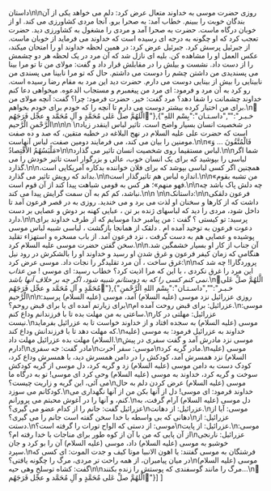 داستان\n\nروزی حضرت موسی به خداوند متعال عرض کرد: دلم می خواهد یکی از آن بندگان خوبت را ببینم. خطاب آمد: به صحرا برو. آنجا مردی کشاورزی می کند. او از خوبان درگاه ماست. حضرت به صحرا آمد و مردی را مشغول به کشاورزی دید. حضرت تعجب کرد که او چگونه به درجه ای رسیده است که خداوند می فرماید از خوبان ماست. از جبرئیل پرسش کرد. جبرئیل عرض کرد: در همین لحظه خداوند او را امتحان میکند، عکس العمل او را مشاهده کن. بلیه ای نازل شد که آن مرد در یک لحظه هر دو چشمش را از دست داد. نشست و بیلش را در مقابلش قرار داد و گفت: مولای من تا تو مرا بینا می پسندیدی من داشتن چشم را دوست می داشتم. حال که تو مرا نابینا می پسندی من نابینایی را بیش از بینایی دوست می دارم. حضرت دید این مرد به مقام رضا رسیده است. رو کرد به آن مرد و فرمود: ای مرد من پیغمبرم و مستجاب الدعوه. میخواهی دعا کنم خداوند چشمانت را شفا دهد؟ مرد گفت: خیر. حضرت فرمود: چرا؟ گفت: آنچه مولای من برای من اختیار کرده بیشتر دوست می دارم تا آنچه را که خودم برای خودم بخواهم.\n🌺الَّلهُمَّ صلِّ عَلی مُحَمَّدٍ و آلِ مُحَمَّد و عجِّل فَرَجَهُم🌺"},{"خـبـر":"","داسـتـان":"بِسْم اللهِ الْرَّحْمنِ الْرَّحیم\n\n\n \nدر شخصیت انسان بسیار واضح است. تاثیر لباس اینقدر زیاد است که حضرت علی علیه السلام در نهج البلاغه در خطبه متقین، که صد و ده صفت مومنین را بیان می کند، می فرمایند دومین صفت، لباس آنهاست.\n\n«فَالْمُتَّقُونَ … وَ مَلْبَسُهُمُ الاْقْتِصادُ»\n\nلباس مستقیما روی شخصیت انسان تاثیر می گذارد.\n\nشما اگر لباسی را بپوشید که برای یک انسان خوب، عالی و بزرگوار است تاثیر خودش را می گذارد.\n\nهمچنین اگر کسی لباسی بپوشد که برای فلان خواننده بدکاره آمریکایی است، بداند که رویش تاثیر می گذارد.\n\nاندازه لباس هم تاثیرگذار است.\n\n«من تشبه بقوم فهو منهم»؛ هر کس به قومی شباهت پیدا کند از آن قوم است.\n\nچه دلش پاک باشد چه نباشد، کم کم به آن سمت گرایش پیدا می کند.\n\n \n\nداستانک:\n\nفرعون دلقکى داشت که از کارها و سخنان او لذت مى برد و مى خندید. روزى به در قصر فرعون آمد تا داخل شود، مردى را دید که لباسهاى ژنده بر تن ، عبایى کهنه بر دوش و عصایى بر دست دارد.\n\nپرسید: تو کیستى ؟ گفت : من پیامبر خدا موسایم که از طرف خداوند براى دعوت فرعون به توحید آمده ام . دلقک از همانجا بازگشت ، لباسى شبیه لباس موسى پوشیده و عصایى هم به دست گرفت ، نزد فرعون آمد. از باب مسخره و استهزاء تقلید سخن گفتن حضرت موسى علیه السلام کرد.\n\nآن جناب از کار او بسیار خشمگین شد. هنگامى که زمان کیفر فرعون و غرق شدن او رسید و خداوند او را بالشکرش در رود نیل غرق ساخت ، آن مرد تقلیدگر را نجات داد. موسى عرض کرد:\n\nپروردگارا! چه شد که این مرد را غرق نکردى ، با این که مرا اذیت کرد؟ خطاب رسید: اى موسى ! *من عذاب نمى کنم کسى را که به دوستانم شبیه شود، اگر چه بر خلاف آنها باشد*.\n🌺الَّلهُمَّ صلِّ عَلی مُحَمَّدٍ و آلِ مُحَمَّد و عجِّل فَرَجَهُم🌺"},{"خـبـر":"","داسـتـان":"بِسْم اللهِ الْرَّحْمنِ الْرَّحیم\n\nروزی عزرائیل نزد موسی (علیه السلام) آمد، موسی (علیه السلام) پرسید: برای زیارتم آمده ای یا برای قبض روحم؟\nعزرائیل: برای قبض روحت آمده ام.\nموسی: ساعتی به من مهلت بده تا با فرزندانم وداع کنم.\nعزرائیل: مهلتی در کار نیست.\nموسی (علیه السلام) به سجده افتاد و از خداوند خواست تا به عزرائیل بفرماید که مهلت دهد تا با فرزندانش وداع کند.\nخداوند به عزرائیل فرمود: به موسی (علیه السلام) مهلت بده عزرائیل مهلت داد.\nموسی نزد مادرش آمد و گفت سفری در پیش دارم!\nمادر گفت: جه سفری\nموسی: سفر آخرت\nمادر گریه کرد.\nموسی (علیه السلام) نزد همسرش آمد، کودکش را در دامن همسرش دید، با همسرش وداع کرد، کودک دست به دامن موسی (علیه السلام) زد و گریه کرد، دل موسی از گریه کودکش سوخت و گریه کرد، خداوند به موسی (علیه السلام) وحی کرد ای موسی! تو به درگاه ما می آئی، این گریه و زاریت چیست؟\nموسی (علیه السلام) عرض کردن دلم به حال کودکانم می سوزد.\nخداوند فرمود: ای موسی! دل از آنها بکن من از آنها نگهداری می کنم، و آنها را در آغوش محبتم می پرورانم.\nدل موسی (علیه السلام) آرام گرفت، به عزرائیل گفت: جانم را از کدام عضو می گیری؟\nعزرائیل: از دهانت.\nموسی: آیا از دهانی که بی واسطه با خدا سخن گفته است جانم را می گیری؟\nعزرائیل: از دستت.\nموسی: از دستی که الواح تورات را گرفته است؟\nعزرائیل: از پایت.\nموسی: از آن پایی که من با آن از کوه طور برای مناجات با خدا رفته ام؟\nعزرائیل: نارنجی خوشبو به موسی (علیه السلام) داد، موسی (علیه السلام) آن را بو کرد و جان سپرد.\nفرشتگان به موسی گفتند: یا اهون الانبیا موتا کیف و جدت الموت: ای کسی که در میان پیامبران، از همه راحت تر مردی، مرگ را چگونه یافتی؟\nموسی (علیه السلام) گفت: کشاه توسلخ وهی حیه\n\nمرگ را مانند گوسفندی که پوستش را زنده بکنند...\n🌺الَّلهُمَّ صلِّ عَلی مُحَمَّدٍ و آلِ مُحَمَّد و عجِّل فَرَجَهُم🌺"}] ] 
